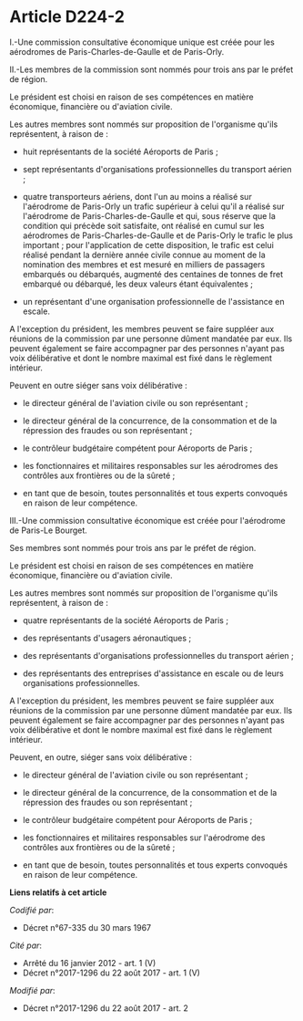 # Article D224-2

I.-Une commission consultative économique unique est créée pour les aérodromes de Paris-Charles-de-Gaulle et de Paris-Orly.

II.-Les membres de la commission sont nommés pour trois ans par le préfet de région.

Le président est choisi en raison de ses compétences en matière économique, financière ou d'aviation civile.

Les autres membres sont nommés sur proposition de l'organisme qu'ils représentent, à raison de :

- huit représentants de la société Aéroports de Paris ;

- sept représentants d'organisations professionnelles du transport aérien ;

- quatre transporteurs aériens, dont l'un au moins a réalisé sur l'aérodrome de Paris-Orly un trafic supérieur à celui qu'il
a réalisé sur l'aérodrome de Paris-Charles-de-Gaulle et qui, sous réserve que la condition qui précède soit satisfaite, ont
réalisé en cumul sur les aérodromes de Paris-Charles-de-Gaulle et de Paris-Orly le trafic le plus important ; pour
l'application de cette disposition, le trafic est celui réalisé pendant la dernière année civile connue au moment de la
nomination des membres et est mesuré en milliers de passagers embarqués ou débarqués, augmenté des centaines de tonnes de
fret embarqué ou débarqué, les deux valeurs étant équivalentes ;

- un représentant d'une organisation professionnelle de l'assistance en escale.

A l'exception du président, les membres peuvent se faire suppléer aux réunions de la commission par une personne dûment
mandatée par eux. Ils peuvent également se faire accompagner par des personnes n'ayant pas voix délibérative et dont le
nombre maximal est fixé dans le règlement intérieur.

Peuvent en outre siéger sans voix délibérative :

- le directeur général de l'aviation civile ou son représentant ;

- le directeur général de la concurrence, de la consommation et de la répression des fraudes ou son représentant ;

- le contrôleur budgétaire compétent pour Aéroports de Paris ;

- les fonctionnaires et militaires responsables sur les aérodromes des contrôles aux frontières ou de la sûreté ;

- en tant que de besoin, toutes personnalités et tous experts convoqués en raison de leur compétence.

III.-Une commission consultative économique est créée pour l'aérodrome de Paris-Le Bourget.

Ses membres sont nommés pour trois ans par le préfet de région.

Le président est choisi en raison de ses compétences en matière économique, financière ou d'aviation civile.

Les autres membres sont nommés sur proposition de l'organisme qu'ils représentent, à raison de :

- quatre représentants de la société Aéroports de Paris ;

- des représentants d'usagers aéronautiques ;

- des représentants d'organisations professionnelles du transport aérien ;

- des représentants des entreprises d'assistance en escale ou de leurs organisations professionnelles.

A l'exception du président, les membres peuvent se faire suppléer aux réunions de la commission par une personne dûment
mandatée par eux. Ils peuvent également se faire accompagner par des personnes n'ayant pas voix délibérative et dont le
nombre maximal est fixé dans le règlement intérieur.

Peuvent, en outre, siéger sans voix délibérative :

- le directeur général de l'aviation civile ou son représentant ;

- le directeur général de la concurrence, de la consommation et de la répression des fraudes ou son représentant ;

- le contrôleur budgétaire compétent pour Aéroports de Paris ;

- les fonctionnaires et militaires responsables sur l'aérodrome des contrôles aux frontières ou de la sûreté ;

- en tant que de besoin, toutes personnalités et tous experts convoqués en raison de leur compétence.

**Liens relatifs à cet article**

_Codifié par_:

  - Décret n°67-335 du 30 mars 1967

_Cité par_:

  - Arrêté du 16 janvier 2012 - art. 1 (V)
  - Décret n°2017-1296 du 22 août 2017 - art. 1 (V)

_Modifié par_:

  - Décret n°2017-1296 du 22 août 2017 - art. 2
